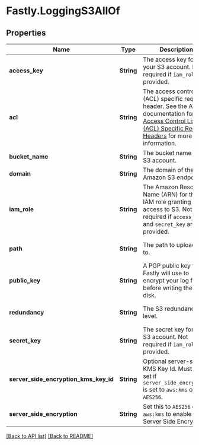 # Fastly.LoggingS3AllOf

## Properties

Name | Type | Description | Notes
------------ | ------------- | ------------- | -------------
**access_key** | **String** | The access key for your S3 account. Not required if `iam_role` is provided. | [optional] 
**acl** | **String** | The access control list (ACL) specific request header. See the AWS documentation for [Access Control List (ACL) Specific Request Headers](https://docs.aws.amazon.com/AmazonS3/latest/API/mpUploadInitiate.html#initiate-mpu-acl-specific-request-headers) for more information. | [optional] 
**bucket_name** | **String** | The bucket name for S3 account. | [optional] 
**domain** | **String** | The domain of the Amazon S3 endpoint. | [optional] 
**iam_role** | **String** | The Amazon Resource Name (ARN) for the IAM role granting Fastly access to S3. Not required if `access_key` and `secret_key` are provided. | [optional] 
**path** | **String** | The path to upload logs to. | [optional] [defaults to 'null']
**public_key** | **String** | A PGP public key that Fastly will use to encrypt your log files before writing them to disk. | [optional] [defaults to 'null']
**redundancy** | **String** | The S3 redundancy level. | [optional] [defaults to 'null']
**secret_key** | **String** | The secret key for your S3 account. Not required if `iam_role` is provided. | [optional] 
**server_side_encryption_kms_key_id** | **String** | Optional server-side KMS Key Id. Must be set if `server_side_encryption` is set to `aws:kms` or `AES256`. | [optional] [defaults to 'null']
**server_side_encryption** | **String** | Set this to `AES256` or `aws:kms` to enable S3 Server Side Encryption. | [optional] [defaults to 'null']



[[Back to API list]](../../README.md#endpoints) [[Back to README]](../../README.md)
